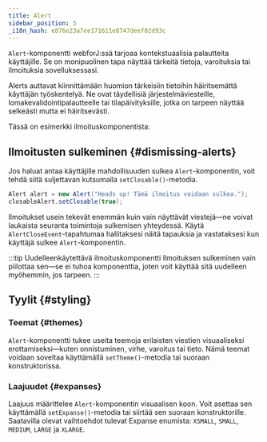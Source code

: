 ```yaml
---
title: Alert
sidebar_position: 5
_i18n_hash: e876e23a7ee171611e8747deef02d93c
---
```

<DocChip chip='shadow' />
<DocChip chip='name' label="dwc-alert" />
<DocChip chip='since' label='25.00' />
<JavadocLink type="alert" location="com/webforj/component/alert/Alert" top='true'/>

`Alert`-komponentti webforJ:ssä tarjoaa kontekstuaalisia palautteita käyttäjille. Se on monipuolinen tapa näyttää tärkeitä tietoja, varoituksia tai ilmoituksia sovelluksessasi.

Alerts auttavat kiinnittämään huomion tärkeisiin tietoihin häiritsemättä käyttäjän työskentelyä. Ne ovat täydellisiä järjestelmäviesteille, lomakevalidointipalautteelle tai tilapäivityksille, jotka on tarpeen näyttää selkeästi mutta ei häiritsevästi.

Tässä on esimerkki ilmoituskomponentista:

<ComponentDemo 
path='/webforj/alert?' 
javaE='https://raw.githubusercontent.com/webforj/webforj-documentation/refs/heads/main/src/main/java/com/webforj/samples/views/alert/AlertView.java'
height='100px'
/>

## Ilmoitusten sulkeminen {#dismissing-alerts}

Jos haluat antaa käyttäjille mahdollisuuden sulkea `Alert`-komponentin, voit tehdä siitä suljettavan kutsumalla `setClosable()`-metodia.

```java
Alert alert = new Alert("Heads up! Tämä ilmoitus voidaan sulkea.");
closableAlert.setClosable(true);
```
Ilmoitukset usein tekevät enemmän kuin vain näyttävät viestejä—ne voivat laukaista seuranta toimintoja sulkemisen yhteydessä. Käytä `AlertCloseEvent`-tapahtumaa hallitaksesi näitä tapauksia ja vastataksesi kun käyttäjä sulkee `Alert`-komponentin.

<ComponentDemo 
path='/webforj/closablealert?' 
javaE='https://raw.githubusercontent.com/webforj/webforj-documentation/refs/heads/main/src/main/java/com/webforj/samples/views/alert/ClosableAlertView.java'
height='100px'
/>

:::tip Uudelleenkäytettävä ilmoituskomponentti
Ilmoituksen sulkeminen vain piilottaa sen—se ei tuhoa komponenttia, joten voit käyttää sitä uudelleen myöhemmin, jos tarpeen.
:::

## Tyylit {#styling}

### Teemat {#themes}

`Alert`-komponentti tukee useita <JavadocLink type="foundation" location="com/webforj/component/Theme"> teemoja </JavadocLink> erilaisten viestien visuaaliseksi erottamiseksi—kuten onnistuminen, virhe, varoitus tai tieto. Nämä teemat voidaan soveltaa käyttämällä `setTheme()`-metodia tai suoraan konstruktorissa.

<ComponentDemo 
path='/webforj/alertthemes?'
javaE='https://raw.githubusercontent.com/webforj/webforj-documentation/refs/heads/main/src/main/java/com/webforj/samples/views/alert/AlertThemesView.java' 
height='475px'
/>

### Laajuudet {#expanses}

Laajuus määrittelee `Alert`-komponentin visuaalisen koon. Voit asettaa sen käyttämällä `setExpanse()`-metodia tai siirtää sen suoraan konstruktorille. Saatavilla olevat vaihtoehdot tulevat Expanse enumista: `XSMALL`, `SMALL`, `MEDIUM`, `LARGE` ja `XLARGE`.

<ComponentDemo 
path='/webforj/alertexpanses?' 
javaE='https://raw.githubusercontent.com/webforj/webforj-documentation/refs/heads/main/src/main/java/com/webforj/samples/views/alert/AlertExpansesView.java'
height='400px'
/>

<TableBuilder name="Alert" />
